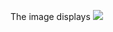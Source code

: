 The image displays <img src="https://medidata-api-webhelp.s3.amazonaws.com/study_environment_assignment_state_machine.png">
